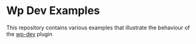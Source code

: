 # Wp Dev Examples

This repository contains various examples that illustrate the behaviour of the [wp-dev](https://github.com/hasukmistry/wp-dev) plugin
